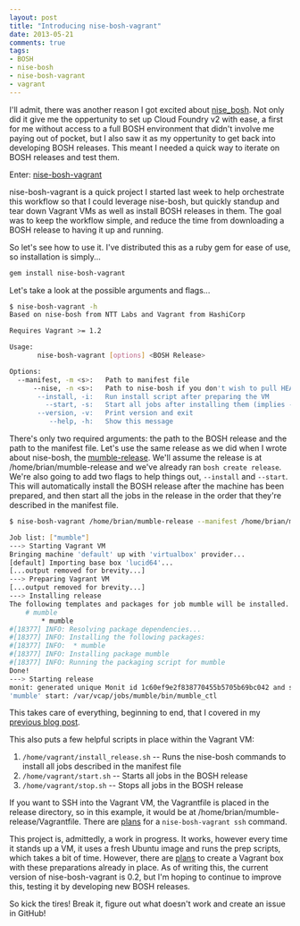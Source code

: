 ```yaml
---
layout: post
title: "Introducing nise-bosh-vagrant"
date: 2013-05-21
comments: true
tags: 
- BOSH
- nise-bosh
- nise-bosh-vagrant
- vagrant
---
```


I'll admit, there was another reason I got excited about [nise_bosh](https://github.com/resouer/nise_bosh). Not only did it give me the oppertunity to set up Cloud Foundry v2 with ease, a first for me without access to a full BOSH environment that didn't involve me paying out of pocket, but I also saw it as my oppertunity to get back into developing BOSH releases. This meant I needed a quick way to iterate on BOSH releases and test them.

Enter: [nise-bosh-vagrant](https://github.com/BrianMMcClain/nise-bosh-vagrant)

nise-bosh-vagrant is a quick project I started last week to help orchestrate this workflow so that I could leverage nise-bosh, but quickly standup and tear down Vagrant VMs as well as install BOSH releases in them. The goal was to keep the workflow simple, and reduce the time from downloading a BOSH release to having it up and running.

So let's see how to use it. I've distributed this as a ruby gem for ease of use, so installation is simply...

```bash
gem install nise-bosh-vagrant
```

Let's take a look at the possible arguments and flags...

```bash
$ nise-bosh-vagrant -h
Based on nise-bosh from NTT Labs and Vagrant from HashiCorp

Requires Vagrant >= 1.2

Usage:
	   nise-bosh-vagrant [options] <BOSH Release>

Options:
  --manifest, -m <s>:   Path to manifest file
	  --nise, -n <s>:   Path to nise-bosh if you don't wish to pull HEAD of master from GitHub
	   --install, -i:   Run install script after preparing the VM
		 --start, -s:   Start all jobs after installing them (implies --install)
	   --version, -v:   Print version and exit
		  --help, -h:   Show this message
```


There's only two required arguments: the path to the BOSH release and the path to the manifest file. Let's use the same release as we did when I wrote about nise-bosh, the [mumble-release](https://github.com/BrianMMcClain/mumble-release). We'll assume the release is at /home/brian/mumble-release and we've already ran `bosh create release`. We're also going to add two flags to help things out, `--install` and `--start`. This will automatically install the BOSH release after the machine has been prepared, and then start all the jobs in the release in the order that they're described in the manifest file.

```bash
$ nise-bosh-vagrant /home/brian/mumble-release --manifest /home/brian/mumble-release/example/micro.yml --install --start

Job list: ["mumble"]
---> Starting Vagrant VM
Bringing machine 'default' up with 'virtualbox' provider...
[default] Importing base box 'lucid64'...
[...output removed for brevity...]
---> Preparing Vagrant VM
[...output removed for brevity...]
---> Installing release
The following templates and packages for job mumble will be installed.
	# mumble
		* mumble
#[18377] INFO: Resolving package dependencies...
#[18377] INFO: Installing the following packages:
#[18377] INFO:  * mumble
#[18377] INFO: Installing package mumble
#[18377] INFO: Running the packaging script for mumble
Done!
---> Starting release
monit: generated unique Monit id 1c60ef9e2f838770455b5705b69bc042 and stored to '/root/.monit.id'
'mumble' start: /var/vcap/jobs/mumble/bin/mumble_ctl
```

This takes care of everything, beginning to end, that I covered in my [previous blog post](/posts/nise-bosh-a-new-way-to-bosh).

This also puts a few helpful scripts in place within the Vagrant VM:

1. `/home/vagrant/install_release.sh` -- Runs the nise-bosh commands to install all jobs described in the manifest file
2. `/home/vagrant/start.sh` -- Starts all jobs in the BOSH release
3. `/home/vagrant/stop.sh` -- Stops all jobs in the BOSH release

If you want to SSH into the Vagrant VM, the Vagrantfile is placed in the release directory, so in this example, it would be at /home/brian/mumble-release/Vagrantfile. There are [plans](https://github.com/BrianMMcClain/nise-bosh-vagrant/issues/3) for a `nise-bosh-vagrant ssh` command.

This project is, admittedly, a work in progress. It works, however every time it stands up a VM, it uses a fresh Ubuntu image and runs the prep scripts, which takes a bit of time. However, there are [plans](https://github.com/BrianMMcClain/nise-bosh-vagrant/issues/5) to create a Vagrant box with these preparations already in place. As of writing this, the current version of nise-bosh-vagrant is 0.2, but I'm hoping to continue to improve this, testing it by developing new BOSH releases.

So kick the tires! Break it, figure out what doesn't work and create an issue in GitHub!
